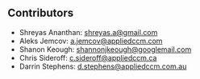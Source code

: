 ## Contributors
- Shreyas Ananthan: shreyas.a@gmail.com
- Aleks Jemcov: a.jemcov@appliedccm.com
- Shanon Keough: shannonjkeough@googlemail.com
- Chris Sideroff: c.sideroff@appliedccm.ca
- Darrin Stephens: d.stephens@appliedccm.com.au

